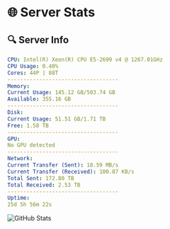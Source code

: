 # 🌐 Server Stats
## 🔍 Server Info
```yaml
CPU: Intel(R) Xeon(R) CPU E5-2699 v4 @ 1267.01GHz
CPU Usage: 0.40%
Cores: 44P | 88T
-----------------------------------
Memory:
Current Usage: 145.12 GB/503.74 GB
Available: 355.16 GB
-----------------------------------
Disk:
Current Usage: 51.51 GB/1.71 TB
Free: 1.58 TB
-----------------------------------
GPU:
No GPU detected
-----------------------------------
Network:
Current Transfer (Sent): 18.59 MB/s
Current Transfer (Received): 100.87 KB/s
Total Sent: 172.80 TB
Total Received: 2.53 TB
-----------------------------------
Uptime:
25d 5h 56m 22s
```
![GitHub Stats](https://img.shields.io/badge/Updated-2025-03-05_04:39:40-blue)